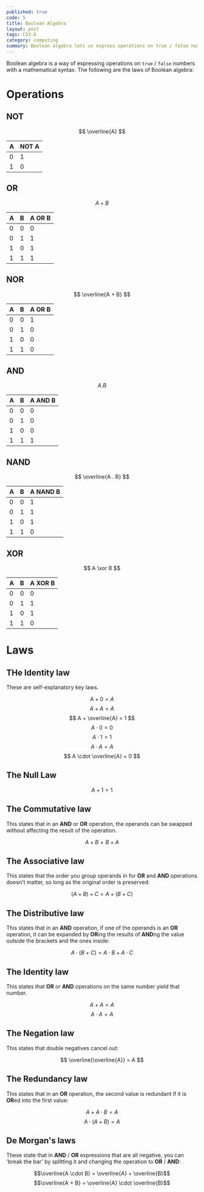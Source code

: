 ```yaml
---
published: true
code: 5
title: Boolean Algebra
layout: post
tags: CS3.6
category: computing
summary: Boolean algebra lets us express operations on true / false numbers with a mathemetical syntax.
---
```


Boolean algebra is a way of expressing operations on `true` / `false` numbers with a mathematical syntax. The following are the laws of Boolean algebra:

# Operations

## NOT

$$ \overline{A} $$

| A | NOT A |
|---|--------------|
| 0 | 1            |
| 1 | 0            |

## OR

$$ A + B $$

| A | B | A OR B |
|---|---|-------|
| 0 | 0 | 0     |
| 0 | 1 | 1     |
| 1 | 0 | 1     |
| 1 | 1 | 1     |

## NOR

$$ \overline{A + B} $$

| A | B | A OR B |
|---|---|-------|
| 0 | 0 | 1     |
| 0 | 1 | 0     |
| 1 | 0 | 0     |
| 1 | 1 | 0     |

## AND

$$ A . B $$

| A | B | A AND B |
|---|---|-------|
| 0 | 0 | 0     |
| 0 | 1 | 0     |
| 1 | 0 | 0     |
| 1 | 1 | 1     |

## NAND

$$ \overline{A . B} $$

| A | B | A NAND B |
|---|---|-------|
| 0 | 0 | 1     |
| 0 | 1 | 1     |
| 1 | 0 | 1     |
| 1 | 1 | 0     |


## XOR

$$ A \xor B $$

| A | B | A XOR B |
|---|---|-------|
| 0 | 0 | 0     |
| 0 | 1 | 1     |
| 1 | 0 | 1     |
| 1 | 1 | 0     |


# Laws

## THe Identity law

These are self-explanatory key laws.

$$ A + 0 = A $$
$$ A + A = A $$
$$ A + \overline{A} = 1 $$
$$ A \cdot 0 = 0 $$
$$ A \cdot 1 = 1 $$
$$ A \cdot A = A $$
$$ A \cdot \overline{A} = 0 $$

## The Null Law

$$ A + 1 = 1 $$

## The Commutative law

This states that in an **AND** or **OR** operation, the operands can be swapped without affecting the result of the operation.

$$ A + B = B + A $$

## The Associative law

This states that the order you group operands in for **OR** and **AND** operations doesn't matter, so long as the original order is preserved:

$$ (A + B) + C = A + (B + C) $$

## The Distributive law

This states that in an **AND** operation, if one of the operands is an **OR** operation, it can be expanded by **OR**ing the results of **AND**ng the value outside the brackets and the ones inside:

$$ A \cdot (B + C) = A \cdot B + A \cdot C $$

## The Identity law

This states that **OR** or **AND** operations on the same number yield that number.

$$ A + A = A $$
$$ A \cdot A = A $$

## The Negation law

This states that double negatives cancel out:

$$ \overline{\overline{A}} = A $$

## The Redundancy law

This states that in an **OR** operation, the second value is redundant if it is **OR**ed into the first value:

$$ A + A \cdot B = A $$
$$ A \cdot (A + B) = A $$

## De Morgan's laws

These state that in **AND** / **OR** expressions that are all negative, you can 'break the bar' by splitting it and changing the operation to **OR** / **AND**:

$$\overline{A \cdot B} = \overline{A} + \overline{B}$$
$$\overline{A + B} = \overline{A} \cdot \overline{B}$$
